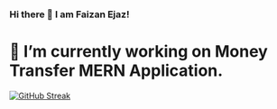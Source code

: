 ### Hi there 👋 I am Faizan Ejaz!

# 🔭 I’m currently working on Money Transfer MERN Application.
[![GitHub Streak](https://streak-stats.demolab.com?user=IronJosh786&theme=github-dark-blue)](https://git.io/streak-stats)
<!--
**IronJosh786/IronJosh786** is a ✨ _special_ ✨ repository because its `README.md` (this file) appears on your GitHub profile.

Here are some ideas to get you started:

- 
- 🌱 I’m currently learning ...
- 👯 I’m looking to collaborate on ...
- 🤔 I’m looking for help with ...
- 💬 Ask me about ...
- 📫 How to reach me: ...
- 😄 Pronouns: ...
- ⚡ Fun fact: ...
-->
